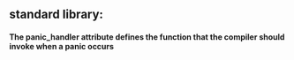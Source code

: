 
<!-- concepts -->

## standard library:

#### The panic_handler attribute defines the function that the compiler should invoke when a panic occurs
